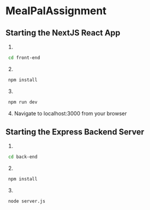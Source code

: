 # MealPalAssignment

## Starting the NextJS React App

1.

```bash
 cd front-end
 ```

2.

```bash
 npm install
 ```

3.

```bash
 npm run dev
 ```

4. Navigate to localhost:3000 from your browser

## Starting the Express Backend Server

1.

```bash
 cd back-end
 ```

2.

```bash
 npm install
 ```

3.

```bash
 node server.js
 ```
